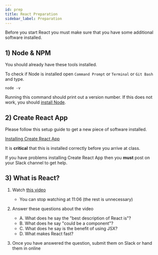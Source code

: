 ```yaml
---
id: prep
title: React Preparation
sidebar_label: Preparation
---
```


Before you start React you must make sure that you have some additional software installed.

## 1) Node & NPM

You should already have these tools installed.

To check if Node is installed open `Command Prompt` or `Terminal` or `Git Bash` and type.

```
node -v
```

Running this command should print out a version number. If this does not work, you should [install Node](https://nodejs.org/en/download/).

## 2) Create React App

Please follow this setup guide to get a new piece of software installed.

[Installing Create React App](https://docs.codeyourfuture.io/students/guides/creating-a-react-app)

It is **critical** that this is installed correctly before you arrive at class.

If you have problems installing Create React App then you **must** post on your Slack channel to get help.

## 3) What is React?

1. Watch [this video](https://www.youtube.com/watch?v=0KlRgFEEz0g)

   - You can stop watching at 11:06 (the rest is unnecessary)

2. Answer these questions about the video

   - A. What does he say the "best description of React is"?
   - B. What does he say "could be a component"?
   - C. What does he say is the benefit of using JSX?
   - D. What makes React fast?

3. Once you have answered the question, submit them on Slack or hand them in online
